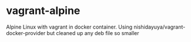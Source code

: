 # vagrant-alpine
Alpine Linux with vagrant in docker container.  Using nishidayuya/vagrant-docker-provider but cleaned up any deb file
so smaller
